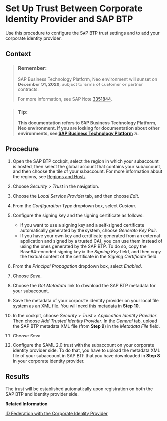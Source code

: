 <!-- loio0f617257db8a41dda47813fd33c7e238 -->

# Set Up Trust Between Corporate Identity Provider and SAP BTP

Use this procedure to configure the SAP BTP trust settings and to add your corporate identity provider.



## Context

> ### Remember:  
> SAP Business Technology Platform, Neo environment will sunset on **December 31, 2028**, subject to terms of customer or partner contracts.
> 
> For more information, see SAP Note [3351844](https://me.sap.com/notes/3351844).

> ### Tip:  
> **This documentation refers to SAP Business Technology Platform, Neo environment. If you are looking for documentation about other environments, see [SAP Business Technology Platform](https://help.sap.com/viewer/65de2977205c403bbc107264b8eccf4b/Cloud/en-US/6a2c1ab5a31b4ed9a2ce17a5329e1dd8.html "SAP Business Technology Platform (SAP BTP) is an integrated offering comprised of the following technology portfolios: application development; process automation; integration; data, analytics, and enterprise planning; artificial intelligence. The platform offers users the ability to turn data into business value, compose end-to-end business processes, connect entire IT landscapes, and personalize, build and extend SAP applications. This reduces the overall total cost of ownership maintaining SAP landscapes and third-party software across end-to-end business processes.") :arrow_upper_right:.**



<a name="loio0f617257db8a41dda47813fd33c7e238__steps_tdr_gcq_p1b"/>

## Procedure

1.  Open the SAP BTP cockpit, select the region in which your subaccount is hosted, then select the global account that contains your subaccount, and then choose the tile of your subaccount. For more information about the regions, see [Regions and Hosts](https://help.sap.com/viewer/65de2977205c403bbc107264b8eccf4b/Cloud/en-US/350356d1dc314d3199dca15bd2ab9b0e.html).

2.  Choose *Security* \> *Trust* in the navigation.

3.  Choose the *Local Service Provider* tab, and then choose *Edit*.

4.  From the *Configuration Type* dropdown box, select *Custom*.

5.  Configure the signing key and the signing certificate as follows:

    -   If you want to use a signing key and a self-signed certificate automatically generated by the system, choose *Generate Key Pair*.
    -   If you have your own key and certificate generated from an external application and signed by a trusted CA\), you can use them instead of using the ones generated by the SAP BTP. To do so, copy the Base64-encoded signing key in the *Signing Key* field, and then copy the textual content of the certificate in the *Signing Certificate* field.

6.  From the *Principal Propagation* dropdown box, select *Enabled*.

7.  Choose *Save*.

8.  Choose the *Get Metadata* link to download the SAP BTP metadata for your subaccount.

9.  Save the metadata of your corporate identity provider on your local file system as an XML file. You will need this metadata in **Step 10**.

10. In the cockpit, choose *Security* \> *Trust* \> *Application Identity Provider*. Then choose *Add Trusted Identity Provider*. In the *General* tab, upload the SAP BTP metadata XML file \(from **Step 9**\) in the *Metadata File* field.

11. Choose *Save*.

12. Configure the SAML 2.0 trust with the subaccount on your corporate identity provider side. To do that, you have to upload the metadata XML file of your subaccount in SAP BTP that you have downloaded in **Step 8** in your corporate identity provider.




<a name="loio0f617257db8a41dda47813fd33c7e238__result_udr_gcq_p1b"/>

## Results

The trust will be established automatically upon registration on both the SAP BTP and identity provider side.

**Related Information**  


[ID Federation with the Corporate Identity Provider](https://help.sap.com/viewer/65de2977205c403bbc107264b8eccf4b/Cloud/en-US/dc618538d97610148155d97dcd123c24.html)

